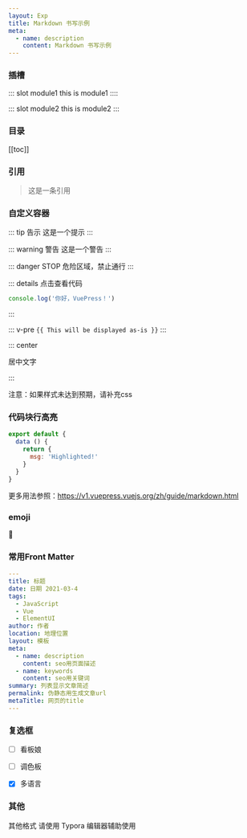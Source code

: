 ```yaml
---
layout: Exp
title: Markdown 书写示例
meta: 
  - name: description
    content: Markdown 书写示例
---
```

### 插槽

::: slot module1
this is module1
::::

::: slot module2
this is module2
:::

### 目录

[[toc]]

### 引用
> 这是一条引用
### 自定义容器

::: tip 告示
这是一个提示
:::

::: warning 警告
这是一个警告
:::

::: danger STOP
危险区域，禁止通行
:::

::: details 点击查看代码
```js
console.log('你好，VuePress！')
```
:::

::: v-pre
`{{ This will be displayed as-is }}`
:::

::: center

居中文字

:::

注意：如果样式未达到预期，请补充css

### 代码块行高亮

``` js {1,3-5}
export default {
  data () {
    return {
      msg: 'Highlighted!'
    }
  }
}
```

更多用法参照：https://v1.vuepress.vuejs.org/zh/guide/markdown.html

### emoji

:tada:

### 常用Front Matter

```yaml
---
title: 标题
date: 日期 2021-03-4
tags: 
  - JavaScript
  - Vue
  - ElementUI
author: 作者
location: 地理位置
layout: 模板
meta: 
  - name: description
    content: seo用页面描述
  - name: keywords
    content: seo用关键词
summary: 列表显示文章简述
permalink: 伪静态用生成文章url
metaTitle: 网页的title
---
```
###  复选框

- [ ] 看板娘

- [ ] 调色板

- [x] 多语言


### 其他

其他格式 请使用 Typora 编辑器辅助使用